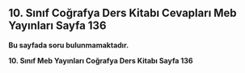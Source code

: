 ## 10. Sınıf Coğrafya Ders Kitabı Cevapları Meb Yayınları Sayfa 136

**Bu sayfada soru bulunmamaktadır.**

**10. Sınıf Meb Yayınları Coğrafya Ders Kitabı Sayfa 136**